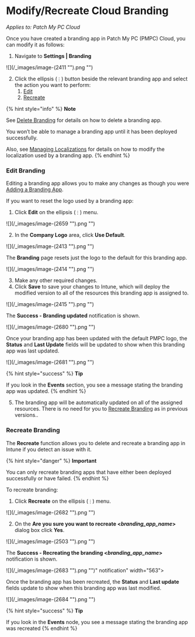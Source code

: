 # Modify/Recreate Cloud Branding

_Applies to: Patch My PC Cloud_

Once you have created a branding app in Patch My PC (PMPC) Cloud, you can modify it as follows:

1. Navigate to **Settings | Branding**

!\[]\(/\_images/image-(2411 "").png "")

2. Click the ellipsis (`⋮`) button beside the relevant branding app and select the action you want to perform:
   1. [Edit](modify-recreate-cloud-branding.md#edit-branding)
   2. [Recreate](modify-recreate-cloud-branding.md#recreate-branding)

{% hint style="info" %}
**Note**

See [Delete Branding](delete-cloud-branding.md) for details on how to delete a branding app.

You won’t be able to manage a branding app until it has been deployed successfully.

Also, see [Managing Localizations](manage-localizations-in-cloud.md) for details on how to modify the localization used by a branding app.
{% endhint %}

### Edit Branding

Editing a branding app allows you to make any changes as though you were [Adding a Branding App](add-cloud-branding.md).

If you want to reset the logo used by a branding app:

1. Click **Edit** on the ellipsis (`⋮`) menu.

!\[]\(/\_images/image-(2659 "").png "")

2. In the **Company Logo** area, click **Use Default**.

!\[]\(/\_images/image-(2413 "").png "")

The **Branding** page resets just the logo to the default for this branding app.

!\[]\(/\_images/image-(2414 "").png "")

3. Make any other required changes.
4. Click **Save** to save your changes to Intune, which will deploy the modified version to all of the resources this branding app is assigned to.

!\[]\(/\_images/image-(2415 "").png "")

The **Success - Branding updated** notification is shown.

!\[]\(/\_images/image-(2680 "").png "")

Once your branding app has been updated with the default PMPC logo, the **Status** and **Last Update** fields will be updated to show when this branding app was last updated.

!\[]\(/\_images/image-(2681 "").png "")

{% hint style="success" %}
**Tip**

If you look in the **Events** section, you see a message stating the branding app was updated.
{% endhint %}

5. The branding app will be automatically updated on all of the assigned resources. There is no need for you to [Recreate Branding](modify-recreate-cloud-branding.md#recreate-branding) as in previous versions..

### Recreate Branding

The **Recreate** function allows you to delete and recreate a branding app in Intune if you detect an issue with it.

{% hint style="danger" %}
**Important**

You can only recreate branding apps that have either been deployed successfully or have failed.
{% endhint %}

To recreate branding:

1. Click **Recreate** on the ellipsis (`⋮`) menu.

!\[]\(/\_images/image-(2682 "").png "")

2. On the **Are you sure you want to recreate <**_**branding\_app\_name**_**>** dialog box click **Yes**.

!\[]\(/\_images/image-(2503 "").png "")

The **Success - Recreating the branding <**_**branding\_app\_name**_**>** notification is shown.

!\[]\(/\_images/image-(2683 "").png "")" notification" width="563">

Once the branding app has been recreated, the **Status** and **Last update** fields update to show when this branding app was last modified.

!\[]\(/\_images/image-(2684 "").png "")

{% hint style="success" %}
**Tip**

If you look in the **Events** node, you see a message stating the branding app was recreated
{% endhint %}
